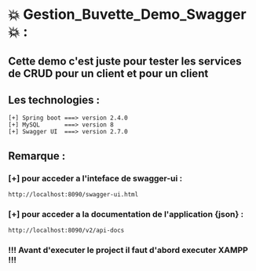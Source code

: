 # :boom: Gestion_Buvette_Demo_Swagger :boom: :

## Cette demo c'est juste pour tester les services de CRUD pour un client et pour un client </br>
## Les technologies :</br>
```
[+] Spring boot ===> version 2.4.0
[+] MySQL       ===> version 8
[+] Swagger UI  ===> version 2.7.0
```
## Remarque :

### [+] pour acceder a l'inteface de swagger-ui : </br>

```
http://localhost:8090/swagger-ui.html
```
### [+] pour acceder a la documentation de l'application {json}  :</br>
```
http://localhost:8090/v2/api-docs
```

### !!! Avant d'executer le project il faut d'abord executer XAMPP !!! 
